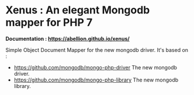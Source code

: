 # Xenus : An elegant Mongodb mapper for PHP 7

__Documentation : https://abellion.github.io/xenus/__

Simple Object Document Mapper for the new mongodb driver. It's based on :
- https://github.com/mongodb/mongo-php-driver The new mongodb driver.
- https://github.com/mongodb/mongo-php-library The new mongodb library.
